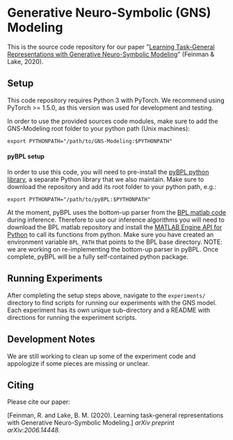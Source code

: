 # Generative Neuro-Symbolic (GNS) Modeling

This is the source code repository for our paper "[Learning Task-General Representations with Generative Neuro-Symbolic Modeling](https://arxiv.org/abs/2006.14448)" (Feinman & Lake, 2020).


## Setup

This code repository requires Python 3 with PyTorch. We recommend using PyTorch >= 1.5.0, as this version was used for development and testing.

In order to use the provided sources code modules, make sure to add the GNS-Modeling root folder to your python path (Unix machines):
 ```
export PYTHONPATH="/path/to/GNS-Modeling:$PYTHONPATH"
```

#### pyBPL setup

In order to use this code, you will need to pre-install the [pyBPL python library](https://github.com/rfeinman/pyBPL), a separate Python library that we also maintain. Make sure to download the repository and add its root folder to your python path, e.g.:
 ```
export PYTHONPATH="/path/to/pyBPL:$PYTHONPATH"
```

At the moment, pyBPL uses the bottom-up parser from the [BPL matlab code](https://github.com/brendenlake/BPL) during inference. Therefore to use our inference algorithms you will need to download the BPL matlab repository and install the [MATLAB Engine API for Python](https://www.mathworks.com/help/matlab/matlab-engine-for-python.html) to call its functions from python. Make sure you have created an environment variable `BPL_PATH` that points to the BPL base directory.
NOTE: we are working on re-implementing the bottom-up parser in pyBPL. Once complete, pyBPL will be a fully self-contained python package.

## Running Experiments

After completing the setup steps above, navigate to the `experiments/` directory to find scripts for running our experiments with the GNS model. 
Each experiment has its own unique sub-directory and a README with directions for running the experiment scripts.

## Development Notes
We are still working to clean up some of the experiment code and appologize if some pieces are missing or unclear.

## Citing

Please cite our paper:

[Feinman, R. and Lake, B. M. (2020). Learning task-general representations with Generative Neuro-Symbolic Modeling.] *arXiv preprint arXiv:2006.14448.*
